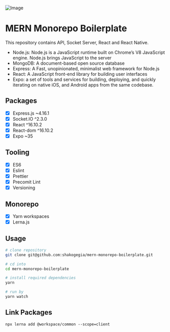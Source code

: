 ![Image](https://i.imgur.com/XNR2meH.png)

# MERN Monorepo Boilerplate

This repository contains API, Socket Server, React and React Native.

- Node.js: Node.js is a JavaScript runtime built on Chrome’s V8 JavaScript engine. Node.js brings JavaScript to the server
- MongoDB: A document-based open source database
- Express: A Fast, unopinionated, minimalist web framework for Node.js
- React: A JavaScript front-end library for building user interfaces
- Expo: a set of tools and services for building, deploying, and quickly iterating on native iOS, and Android apps from the same codebase.

## Packages

- [x] Express.js ~4.16.1
- [x] Socket.IO ^2.3.0
- [x] React ^16.10.2
- [x] React-dom ^16.10.2
- [x] Expo ~35

## Tooling

- [x] ES6
- [x] Eslint
- [x] Prettier
- [x] Precomit Lint
- [x] Versioning

## Monorepo

- [x] Yarn workspaces
- [x] Lerna.js

## Usage

```sh
# clone repository
git clone git@github.com:shakogegia/mern-monorepo-boilerplate.git

# cd into
cd mern-monorepo-boilerplate

# install required dependencies
yarn

# run by
yarn watch
```

## Link Packages

```
npx lerna add @workspace/common --scope=client
```
